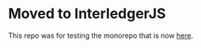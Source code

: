 # Moved to InterledgerJS

This repo was for testing the monorepo that is now [here](https://github.com/interledgerjs/interledgerjs).
